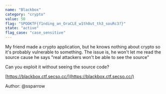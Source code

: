 ```yaml
---
name: "Blackbox"
category: "crypto"
value: 50
flag: "SPOOKTF{f1nding_an_OraCLE_w1th0ut_th3_souRc3?}"
state: "active"
flag_case: "case_sensitive"
---
```


My friend made a crypto application, but he knows nothing about crypto so it's probably vulnerable to something. The issue is, he won't let me read the source
cause he says "real attackers won't be able to see the source"

Can you exploit it without seeing the source code?

[https://blackbox.ctf.secso.cc/](https://blackbox.ctf.secso.cc/)

Author: @ssparrow

